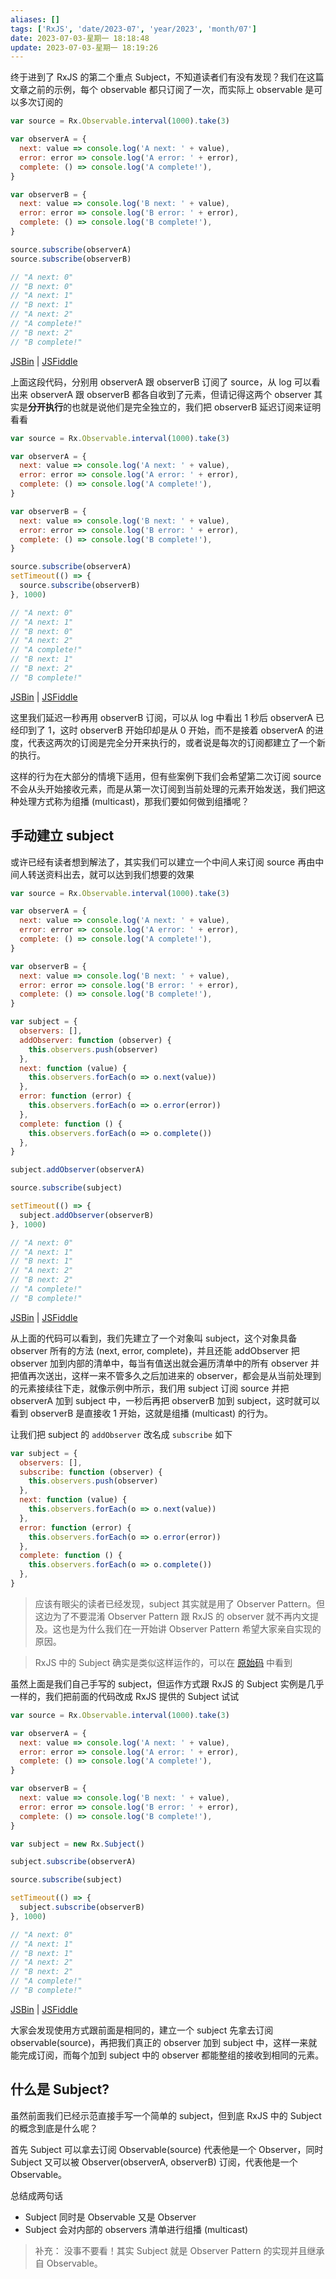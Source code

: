 ```yaml
---
aliases: []
tags: ['RxJS', 'date/2023-07', 'year/2023', 'month/07']
date: 2023-07-03-星期一 18:18:48
update: 2023-07-03-星期一 18:19:26
---
```


终于进到了 RxJS 的第二个重点 Subject，不知道读者们有没有发现？我们在这篇文章之前的示例，每个 observable 都只订阅了一次，而实际上 observable 是可以多次订阅的

```js
var source = Rx.Observable.interval(1000).take(3)

var observerA = {
  next: value => console.log('A next: ' + value),
  error: error => console.log('A error: ' + error),
  complete: () => console.log('A complete!'),
}

var observerB = {
  next: value => console.log('B next: ' + value),
  error: error => console.log('B error: ' + error),
  complete: () => console.log('B complete!'),
}

source.subscribe(observerA)
source.subscribe(observerB)

// "A next: 0"
// "B next: 0"
// "A next: 1"
// "B next: 1"
// "A next: 2"
// "A complete!"
// "B next: 2"
// "B complete!"
```

[JSBin](https://jsbin.com/fopime/3/edit?js,console) | [JSFiddle](https://jsfiddle.net/kkxp8551/1/)

上面这段代码，分别用 observerA 跟 observerB 订阅了 source，从 log 可以看出来 observerA 跟 observerB 都各自收到了元素，但请记得这两个 observer 其实是**分开执行**的也就是说他们是完全独立的，我们把 observerB 延迟订阅来证明看看

```js
var source = Rx.Observable.interval(1000).take(3)

var observerA = {
  next: value => console.log('A next: ' + value),
  error: error => console.log('A error: ' + error),
  complete: () => console.log('A complete!'),
}

var observerB = {
  next: value => console.log('B next: ' + value),
  error: error => console.log('B error: ' + error),
  complete: () => console.log('B complete!'),
}

source.subscribe(observerA)
setTimeout(() => {
  source.subscribe(observerB)
}, 1000)

// "A next: 0"
// "A next: 1"
// "B next: 0"
// "A next: 2"
// "A complete!"
// "B next: 1"
// "B next: 2"
// "B complete!"
```

[JSBin](https://jsbin.com/fopime/5/edit?js,console) | [JSFiddle](https://jsfiddle.net/kkxp8551/2/)

这里我们延迟一秒再用 observerB 订阅，可以从 log 中看出 1 秒后 observerA 已经印到了 1，这时 observerB 开始印却是从 0 开始，而不是接着 observerA 的进度，代表这两次的订阅是完全分开来执行的，或者说是每次的订阅都建立了一个新的执行。

这样的行为在大部分的情境下适用，但有些案例下我们会希望第二次订阅 source 不会从头开始接收元素，而是从第一次订阅到当前处理的元素开始发送，我们把这种处理方式称为组播 (multicast)，那我们要如何做到组播呢？

## 手动建立 subject

或许已经有读者想到解法了，其实我们可以建立一个中间人来订阅 source 再由中间人转送资料出去，就可以达到我们想要的效果

```js
var source = Rx.Observable.interval(1000).take(3)

var observerA = {
  next: value => console.log('A next: ' + value),
  error: error => console.log('A error: ' + error),
  complete: () => console.log('A complete!'),
}

var observerB = {
  next: value => console.log('B next: ' + value),
  error: error => console.log('B error: ' + error),
  complete: () => console.log('B complete!'),
}

var subject = {
  observers: [],
  addObserver: function (observer) {
    this.observers.push(observer)
  },
  next: function (value) {
    this.observers.forEach(o => o.next(value))
  },
  error: function (error) {
    this.observers.forEach(o => o.error(error))
  },
  complete: function () {
    this.observers.forEach(o => o.complete())
  },
}

subject.addObserver(observerA)

source.subscribe(subject)

setTimeout(() => {
  subject.addObserver(observerB)
}, 1000)

// "A next: 0"
// "A next: 1"
// "B next: 1"
// "A next: 2"
// "B next: 2"
// "A complete!"
// "B complete!"
```

[JSBin](https://jsbin.com/fopime/6/edit?js,console) | [JSFiddle](https://jsfiddle.net/kkxp8551/3/)

从上面的代码可以看到，我们先建立了一个对象叫 subject，这个对象具备 observer 所有的方法 (next, error, complete)，并且还能 addObserver 把 observer 加到内部的清单中，每当有值送出就会遍历清单中的所有 observer 并把值再次送出，这样一来不管多久之后加进来的 observer，都会是从当前处理到的元素接续往下走，就像示例中所示，我们用 subject 订阅 source 并把 observerA 加到 subject 中，一秒后再把 observerB 加到 subject，这时就可以看到 observerB 是直接收 1 开始，这就是组播 (multicast) 的行为。

让我们把 subject 的 `addObserver` 改名成 `subscribe` 如下

```js
var subject = {
  observers: [],
  subscribe: function (observer) {
    this.observers.push(observer)
  },
  next: function (value) {
    this.observers.forEach(o => o.next(value))
  },
  error: function (error) {
    this.observers.forEach(o => o.error(error))
  },
  complete: function () {
    this.observers.forEach(o => o.complete())
  },
}
```

> 应该有眼尖的读者已经发现，subject 其实就是用了 Observer Pattern。但这边为了不要混淆 Observer Pattern 跟 RxJS 的 observer 就不再内文提及。这也是为什么我们在一开始讲 Observer Pattern 希望大家亲自实现的原因。

> RxJS 中的 Subject 确实是类似这样运作的，可以在 [原始码](https://github.com/ReactiveX/rxjs/blob/master/src/Subject.ts#L60) 中看到

虽然上面是我们自己手写的 subject，但运作方式跟 RxJS 的 Subject 实例是几乎一样的，我们把前面的代码改成 RxJS 提供的 Subject 试试

```js
var source = Rx.Observable.interval(1000).take(3)

var observerA = {
  next: value => console.log('A next: ' + value),
  error: error => console.log('A error: ' + error),
  complete: () => console.log('A complete!'),
}

var observerB = {
  next: value => console.log('B next: ' + value),
  error: error => console.log('B error: ' + error),
  complete: () => console.log('B complete!'),
}

var subject = new Rx.Subject()

subject.subscribe(observerA)

source.subscribe(subject)

setTimeout(() => {
  subject.subscribe(observerB)
}, 1000)

// "A next: 0"
// "A next: 1"
// "B next: 1"
// "A next: 2"
// "B next: 2"
// "A complete!"
// "B complete!"
```

[JSBin](https://jsbin.com/fopime/7/edit?js,console) | [JSFiddle](https://jsfiddle.net/kkxp8551/4/)

大家会发现使用方式跟前面是相同的，建立一个 subject 先拿去订阅 observable(source)，再把我们真正的 observer 加到 subject 中，这样一来就能完成订阅，而每个加到 subject 中的 observer 都能整组的接收到相同的元素。

## 什么是 Subject?

虽然前面我们已经示范直接手写一个简单的 subject，但到底 RxJS 中的 Subject 的概念到底是什么呢？

首先 Subject 可以拿去订阅 Observable(source) 代表他是一个 Observer，同时 Subject 又可以被 Observer(observerA, observerB) 订阅，代表他是一个 Observable。

总结成两句话

- Subject 同时是 Observable 又是 Observer
- Subject 会对内部的 observers 清单进行组播 (multicast)

> 补充： 没事不要看！其实 Subject 就是 Observer Pattern 的实现并且继承自 Observable。

